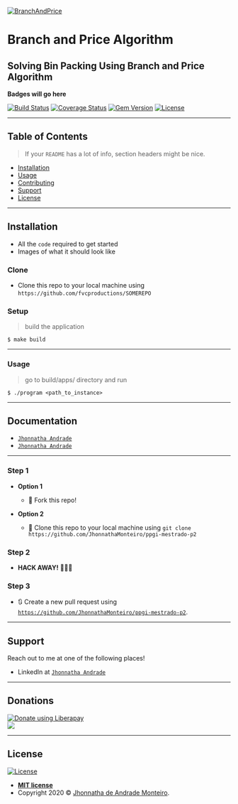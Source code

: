 
<a href="https://en.wikipedia.org/wiki/Branch_and_price"><img src="https://kuniga.files.wordpress.com/2011/10/envoltoria.png" title="BranchAndPrice" alt="BranchAndPrice"></a>


# Branch and Price Algorithm

## Solving Bin Packing Using Branch and Price Algorithm

**Badges will go here**

[![Build Status](http://img.shields.io/travis/badges/badgerbadgerbadger.svg?style=flat-square)](https://travis-ci.org/badges/badgerbadgerbadger) 
[![Coverage Status](http://img.shields.io/coveralls/badges/badgerbadgerbadger.svg?style=flat-square)](https://coveralls.io/r/badges/badgerbadgerbadger) 
[![Gem Version](http://img.shields.io/gem/v/badgerbadgerbadger.svg?style=flat-square)](https://rubygems.org/gems/badgerbadgerbadger) 
[![License](http://img.shields.io/:license-mit-blue.svg?style=flat-square)](http://badges.mit-license.org) 

---

## Table of Contents

> If your `README` has a lot of info, section headers might be nice.

- [Installation](#installation)
- [Usage](#Usage)
- [Contributing](#contributing)
- [Support](#support)
- [License](#license)

---

## Installation

- All the `code` required to get started
- Images of what it should look like

### Clone

- Clone this repo to your local machine using `https://github.com/fvcproductions/SOMEREPO`

### Setup


> build the application

```shell
$ make build
```

---

### Usage
> go to build/apps/ directory and run

```shell
$ ./program <path_to_instance>
```

---

## Documentation

- <a href="http://www2.ic.uff.br/elavio/mini1.pdf" target="_blank">`Jhonnatha Andrade`</a>
- <a href="http://repositorio.unicamp.br/bitstream/REPOSIP/321614/1/Borges_YulleGlebbyoFelipe_M.pdf" target="_blank">`Jhonnatha Andrade`</a>

---

### Step 1

- **Option 1**
    - 🍴 Fork this repo!

- **Option 2**
    - 👯 Clone this repo to your local machine using `git clone https://github.com/JhonnathaMonteiro/ppgi-mestrado-p2`

### Step 2

- **HACK AWAY!** 🔨🔨🔨

### Step 3

- 🔃 Create a new pull request using <a href="https://github.com/JhonnathaMonteiro/ppgi-mestrado-p2" target="_blank">`https://github.com/JhonnathaMonteiro/ppgi-mestrado-p2`</a>.

---

## Support

Reach out to me at one of the following places!

- LinkedIn at <a href="https://www.linkedin.com/in/jhonnatha-andrade-144493a3/" target="_blank">`Jhonnatha Andrade`</a>

---

## Donations

<noscript><a href="https://liberapay.com/Jhonnatha/"><img alt="Donate using Liberapay" src="https://liberapay.com/assets/widgets/donate.svg"></a></noscript> \
<img src="http://img.shields.io/liberapay/goal/Jhonnatha.svg?logo=liberapay">


---

## License

[![License](http://img.shields.io/:license-mit-blue.svg?style=flat-square)](http://badges.mit-license.org)

- **[MIT license](http://opensource.org/licenses/mit-license.php)**
- Copyright 2020 © <a href="https://github.com/JhonnathaMonteiro" target="_blank">Jhonnatha de Andrade Monteiro</a>.